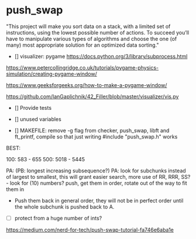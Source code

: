 # push_swap

"This project will make you sort data on a stack, with a limited set of instructions, using
the lowest possible number of actions. To succeed you’ll have to manipulate various
types of algorithms and choose the one (of many) most appropriate solution for an
optimized data sorting."

- [] visualizer: pygame
https://docs.python.org/3/library/subprocess.html

https://www.petercollingridge.co.uk/tutorials/pygame-physics-simulation/creating-pygame-window/

https://www.geeksforgeeks.org/how-to-make-a-pygame-window/

https://github.com/IanGaplichnik/42_Filler/blob/master/visualizer/vis.py

- [] Provide tests

- [] unused variables


- [] MAKEFILE: remove -g flag from checker, push_swap, libft and ft_printf, compile so that just writing #include "push_swap.h" works



BEST:

100: 583 - 655
500: 5018 - 5445




PA: (PB: longest increasing subsequence?)
PA: look for subchunks instead of largest to smallest, this will grant easier search,
more use of RR, RRR, SS? - look for (10) numbers? push, get them in order, rotate out
of the way to fit them in
- Push them back in general order, they will not be in perfect order until the
whole subchunk is pushed back to A.

- [ ] protect from a huge number of ints?

https://medium.com/nerd-for-tech/push-swap-tutorial-fa746e6aba1e
